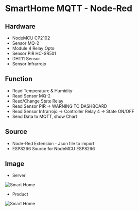 # SmartHome MQTT - Node-Red

## Hardware
- NodeMCU CP2102 
- Sensor MQ-2
- Module 4 Relay Opto
- Sensor PIR HC-SR501
- DHT11 Sensor
- Sensor Infrarrojo


## Function
- Read Temperature & Humidity
- Read Sensor MQ-2
- Read/Change State Relay
- Read Sensor PIR -> WARNING TO DASHBOARD
- Read Sensor Infrarrojo -> Controller Relay 4 -> State ON/OFF
- Send Data to MQTT, show Chart 

## Source
- Node-Red Extension - Json file to import
- ESP8266 Source for NodeMCU ESP8266

## Image 
- Server

![Smart Home](https://github.com/baobon/SmartHome_Sensor_IoT/blob/master/Image/screen1.png?raw=true)

- Product

![Smart Home](hhttps://github.com/baobon/SmartHome_Sensor_IoT/blob/master/Image/screen2.jpg?raw=true)



